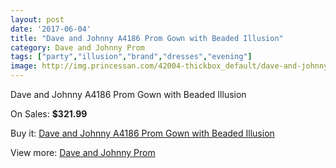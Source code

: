 ```yaml
---
layout: post
date: '2017-06-04'
title: "Dave and Johnny A4186 Prom Gown with Beaded Illusion"
category: Dave and Johnny Prom
tags: ["party","illusion","brand","dresses","evening"]
image: http://img.princessan.com/42004-thickbox_default/dave-and-johnny-a4186-prom-gown-with-beaded-illusion.jpg
---
```

Dave and Johnny A4186 Prom Gown with Beaded Illusion

On Sales: **$321.99**
<a href="https://www.princessan.com/en/dave-and-johnny-prom/19578-dave-and-johnny-a4186-prom-gown-with-beaded-illusion.html"><amp-img layout="responsive" width="600" height="600" src="//img.princessan.com/42004-thickbox_default/dave-and-johnny-a4186-prom-gown-with-beaded-illusion.jpg" alt="Dave and Johnny A4186 Prom Gown with Beaded Illusion 0" /></a>
<a href="https://www.princessan.com/en/dave-and-johnny-prom/19578-dave-and-johnny-a4186-prom-gown-with-beaded-illusion.html"><amp-img layout="responsive" width="600" height="600" src="//img.princessan.com/42005-thickbox_default/dave-and-johnny-a4186-prom-gown-with-beaded-illusion.jpg" alt="Dave and Johnny A4186 Prom Gown with Beaded Illusion 1" /></a>

Buy it: [Dave and Johnny A4186 Prom Gown with Beaded Illusion](https://www.princessan.com/en/dave-and-johnny-prom/19578-dave-and-johnny-a4186-prom-gown-with-beaded-illusion.html "Dave and Johnny A4186 Prom Gown with Beaded Illusion")

View more: [Dave and Johnny Prom](https://www.princessan.com/en/181-dave-and-johnny-prom "Dave and Johnny Prom")